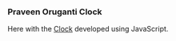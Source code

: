### Praveen Oruganti Clock

Here with the [Clock](https://praveenoruganti.github.io/praveenoruganti-js/0_Projects/praveenoruganti-clock) developed using JavaScript.
